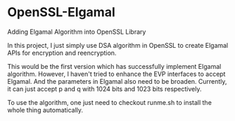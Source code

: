 OpenSSL-Elgamal
===============

Adding Elgamal Algorithm into OpenSSL Library

In this project, I just simply use DSA algorithm in OpenSSL to create Elgamal APIs for encryption and reencryption.

This would be the first version which has successfully implement Elgamal algorithm. However, I haven't tried to enhance the EVP interfaces to accept Elgamal. And the parameters in Elgamal also need to be broaden. Currently, it can just accept p and q with 1024 bits and 1023 bits respectively.

To use the algorithm, one just need to checkout runme.sh to install the whole thing automatically.